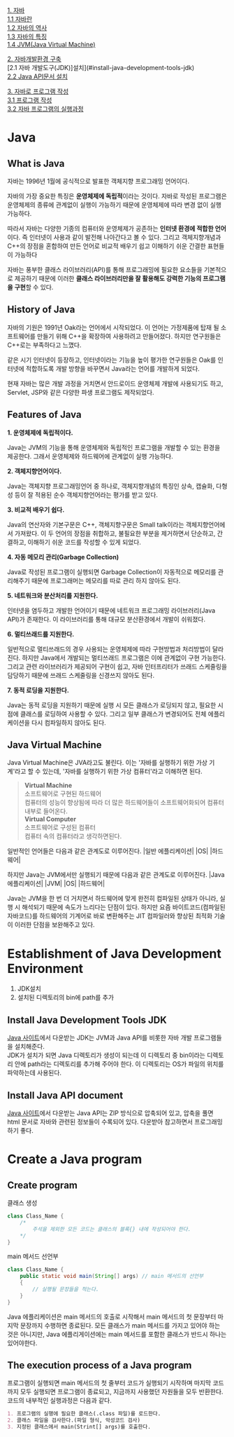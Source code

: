 [1. 자바](#java)         
[1.1 자바란](#what-is-java)                
[1.2 자바의 역사](history-of-java)               
[1.3 자바의 특징](#features-of-java)                 
[1.4 JVM(Java Virtual Machine)](#java-virtual-machine)             

[2. 자바개발환경 구축](#establishment-of-java-development-environment)           
[2.1 자바 개발도구(JDK)]설치](#install-java-development-tools-jdk)                
[2.2 Java API문서 설치](#install-java-api-document)               

[3. 자바로 프로그램 작성](#create-a-java-program)              
[3.1 프로그램 작성](#create-program)                              
[3.2 자바 프로그램의 실행과정](#the-execution-process-of-a-java-program)                    

# Java

## What is Java

자바는 1996년 1월에 공식적으로 발표한 객체지향 프로그래밍 언어이다.   

자바의 가장 중요한 특징은 **운영체제에 독립적**이라는 것이다. 자바로 작성된 프로그램은 운영체제의 종류에 관계없이 실행이 가능하기 때문에 운영체제에 따라 변경 없이 실행 가능하다. 

따라서 자바는 다양한 기종의 컴퓨터와 운영체제가 공존하는 **인터넷 환경에 적합한 언어**이다. 즉 인터넷이 사용과 같이 발전해 나아간다고 볼 수 있다. 그리고 객체지향개념과 C++의 장점을 혼합하여 만든 언어로 비교적 배우기 쉽고 이해하기 쉬운 간결한 표현들이 가능하다

자바는 풍부한 클래스 라이브러리(API)를 통해 프로그래밍에 필요한 요소들을 기본적으로 제공하기 때문에 이러한 **클래스 라이브러리만을 잘 활용해도 강력한 기능의 프로그램을 구현**할 수 있다.

## History of Java

자바의 기원은 1991년 Oak라는 언어에서 시작되었다. 이 언어는 가정제품에 탑재 될 소프트웨어를 만들기 위해 C++을 확장하여 사용하려고 만들어졌다. 하지만 연구원들은 C++로는 부족하다고 느꼈다.

같은 시기 인터넷이 등장하고, 인터넷이라는 기능을 높이 평가한 연구원들은 Oak를 인터넷에 적합하도록 개발 방향을 바꾸면서 Java라는 언어를 개발하게 되었다.

현재 자바는 많은 개발 과정을 거치면서 안드로이드 운영체제 개발에 사용되기도 하고, Servlet, JSP와 같은 다양한 파생 프로그램도 제작되었다.

## Features of Java

**1. 운영체제에 독립적이다.**

Java는 JVM의 기능을 통해 운영체제와 독립적인 프로그램을 개발할 수 있는 환경을 제공한다. 그래서 운영체제와 하드웨어에 관계없이 실행 가능하다.

**2. 객체지향언어이다.**

Java는 객체지향 프로그래밍언어 중 하나로, 객체지향개념의 특징인 상속, 캡슐화, 다형성 등이 잘 적용된 순수 객체지향언어라는 평가를 받고 있다.

**3. 비교적 배우기 쉽다.**

Java의 연산자와 기본구문은 C++, 객체지향구문은 Small talk이라는 객체지향언어에서 가져왔다. 이 두 언어의 장점을 취합하고, 불필요한 부분을 제거하면서 단순하고, 간결하고, 이해하기 쉬운 코드를 작성할 수 있게 되었다.

**4. 자동 메모리 관리(Garbage Collection)**

Java로 작성된 프로그램이 실행되면 Garbage Collection이 자동적으로 메모리를 관리해주기 때문에 프로그래머는 메모리를 따로 관리 하지 않아도 된다. 

**5. 네트워크와 분산처리를 지원한다.**

인터넷을 염두하고 개발한 언어이기 때문에 네트워크 프로그래밍 라이브러리(Java API)가 존재한다. 이 라이브러리를 통해 대규모 분산환경에서 개발이 쉬워졌다.

**6. 멀티쓰래드를 지원한다.**

일반적으로 멀티쓰래드의 경우 사용되는 운영체제에 따라 구현방법과 처리방법이 달라진다. 하지만 Java에서 개발되는 멀티쓰래드 프로그램은 이에 관계없이 구현 가능한다. 그리고 관련 라이브러리가 제공되어 구현이 쉽고, 자바 인터프리터가 쓰래드 스케줄링을 담당하기 때문에 쓰래드 스케줄링을 신경쓰지 않아도 된다.

**7. 동적 로딩을 지원한다.**

Java는 동적 로딩을 지원하기 때문에 실행 시 모든 클래스가 로딩되지 않고, 필요한 시점에 클래스를 로딩하여 사용할 수 있다. 그리고 일부 클래스가 변경되어도 전체 에플리케이션을 다시 컴파일하지 않아도 된다.

## Java Virtual Machine

Java Virtual Machine은 JVA라고도 불린다. 이는 '자바를 실행하기 위한 가상 기계'라고 할 수 있는데, '자바를 실행하기 위한 가상 컴퓨터'라고 이해하면 된다.

> **Virtual Machine**       
  소프트웨어로 구현된 하드웨어                     
  컴퓨터의 성능이 향상됨에 따라 더 많은 하드웨어들이 소프트웨어화되어 컴퓨터 내부로 들어온다.       
  **Virtual Computer**          
  소프트웨어로 구성된 컴퓨터               
  컴퓨터 속의 컴퓨터라고 생각하면된다. 
  
일반적인 언어들은 다음과 같은 관계도로 이루어진다.
|일반 에플리케이션|
|OS|
|하드웨어|

하지만 Java는 JVM에서만 실행되기 때문에 다음과 같은 관계도로 이루어진다.
|Java 에플리케이션|
|JVM|
|OS|
|하드웨어|

Java는 JVM을 한 번 더 거치면서 하드웨어에 맞게 완전히 컴파일된 상태가 아니라, 실행 시 해석되기 때문에 속도가 느리다는 단점이 있다. 하지만 요즘 바이트코드(컴파일된 자바코드)를 하드웨어의 기계어로 바로 변환해주는 JIT 컴파일러와 향상된 최적화 기술이 이러한 단점을 보완해주고 있다. 

# Establishment of Java Development Environment

1. JDK설치
2. 설치된 디렉토리의 bin에 path를 추가

## Install Java Development Tools JDK

[Java 사이트](http://java.sun.com/)에서 다운받는 JDK는 JVM과 Java API를 비롯한 자바 개발 프로그램들을 설치해준다.     
JDK가 설치가 되면 Java 디렉토리가 생성이 되는데 이 디렉토리 중 bin이라는 디렉토리 안에 path라는 디렉토리를 추가해 주어야 한다. 이 디렉토리는 OS가 파일의 위치를 파악하는데 사용된다.

## Install Java API document

[Java 사이트](http://java.sun.com/)에서 다운받는 Java API는 ZIP 방식으로 압축되어 있고, 압축을 풀면 html 문서로 자바와 관련된 정보들이 수록되어 있다. 다운받아 참고하면서 프로그래밍하기 좋다. 

# Create a Java program

## Create program

클래스 생성
```Java
class Class_Name {
    /*
        주석을 제외한 모든 코드는 클래스의 블록{} 내에 작성되어야 한다.
    */
}
```

main 메서드 선언부
```Java
class Class_Name {
    public static void main(String[] args) // main 메서드의 선언부
    {
        // 실행될 문장들을 적는다.
    }
}
```

Java 에플리케이션은 main 메서드의 호출로 시작해서 main 메서드의 첫 문장부터 마지막 문장까지 수행하면 종료된다. 모든 클래스가 main 메서드를 가지고 있어야 하는 것은 아니지만, Java 에플리게이션에는 main 메서드를 포함한 클래스가 반드시 하나는 있어야한다.  

## The execution process of a Java program

프로그램이 실행되면 main 메서드의 첫 줄부터 코드가 실행되기 시작하며 마지막 코드까지 모두 실행되면 프로그램이 종료되고, 지금까지 사용했던 자원들을 모두 반환한다. 코드의 내부적인 실행과정은 다음과 같다.
```markdown
1. 프로그램의 실행에 필요한 클래스(.class 파일)를 로드한다.
2. 클래스 파일을 검사한다.(파일 형식, 악성코드 검사)
3. 지정된 클래스에서 main(Strint[] args)를 호출한다.
```












